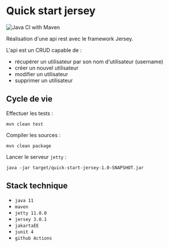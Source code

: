 # Quick start jersey

![Java CI with Maven](https://github.com/lemecanoduweb/quick-start-jersey/workflows/Java%20CI%20with%20Maven/badge.svg)

Réalisation d'une api rest avec le framework Jersey.

L'api est un CRUD capable de :
- récupérer un utilisateur par son nom d'utilisateur (username)
- créer un nouvel utilisateur
- modifier un utilisateur
- supprimer un utilisateur

## Cycle  de vie

Effectuer les tests :
```shell
mvn clean test
```

Compiler les sources :
```shell
mvn clean package
```

Lancer le serveur `jetty` :
```shell
java -jar target/quick-start-jersey-1.0-SNAPSHOT.jar
```

## Stack technique

- `java 11`
- `maven`
- `jetty 11.0.0`
- `jersey 3.0.1`
- `jakartaEE`
- `junit 4`
- `github Actions`
